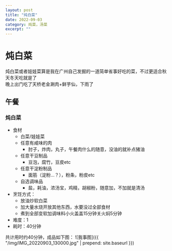 ```yaml
---
layout: post
title: "炖白菜" 
date: 2022-09-03
category: 炖菜，汤菜
excerpt: ""
---
```


# 炖白菜

炖白菜或者娃娃菜算是我在广州自己发掘的一道简单省事好吃的菜，不过更适合秋天冬天吃就是了  
晚上出门吃了天桥老金涮肉+鲜芋仙，下雨了

## 午餐

### 炖白菜

- 食材
  - 白菜/娃娃菜
  - 任意有咸味的肉
    - 肘子，炸肉，丸子，午餐肉什么的随意，没油的就补点猪油
  - 任意干豆制品
    - 豆泡，腐竹，豆皮etc
  - 任意干淀粉制品
    - 面筋（淀粉...？），粉条，粉皮etc
  - 自选调味品
    - 盐，耗油，浓汤宝，鸡精，胡椒粉，随意加，不加就是清汤
- 烹饪方式：
  - 放油炒软白菜
  - 加大量水烧开放其他东西，水要没过全部食材
  - 煮到全部变软加调味料小火盖盖15分钟关火焖5分钟
- 难度：1
- 耗时：40分钟

共计用时约40分钟，成品如下图：
![我事图]({{ "/img/IMG_20220903_130000.jpg" | prepend: site.baseurl }})
